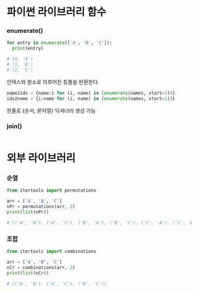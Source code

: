 # 파이썬 라이브러리 함수

### enumerate()
```python
for entry in enumerate(['A', 'B', 'C']):
  print(entry)

# (0, 'A')
# (1, 'B')
# (2, 'C')
```
인덱스와 원소로 이루어진 튜플을 반환한다.

```python
name2idx = {name:i for (i, name) in (enumerate(names, start=1))}
idx2name = {i:name for (i, name) in (enumerate(names, start=1))}
```
한줄로 {순서, 문자열} 딕셔너리 생성 가능

### join()
```python

```

# 외부 라이브러리

### 순열
```python
from itertools import permutations

arr = ['A', 'B', 'C']
nPr = permutations(arr, 2)
print(list(nPr))

# [('A', 'B'), ('A', 'C'), ('B', 'A'), ('B', 'C'), ('C', 'A'), ('C', 'B')]
```

### 조합
```python
from itertools import combinations

arr = ['A', 'B', 'C']
nCr = combinations(arr, 2)
print(list(nCr))

# [('A', 'B'), ('A', 'C'), ('B', 'C')]
```
